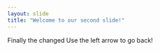 ```yaml
---
layout: slide
title: "Welcome to our second slide!"
---
```

Finally the changed
Use the left arrow to go back!
